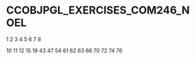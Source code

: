 # CCOBJPGL_EXERCISES_COM246_NOEL


1
2
3
4
5
6
7
8

10
11
12
15
19
43
47
54
61
62
63
66
70
72
74
76
